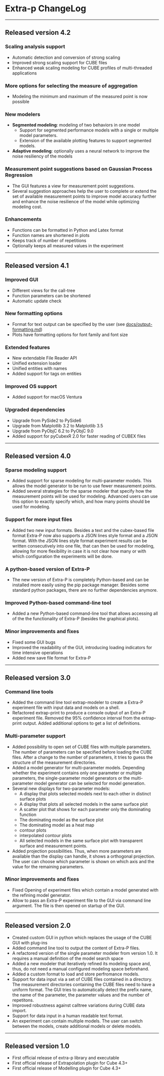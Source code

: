 # Extra-p ChangeLog

***

## Released version 4.2

### Scaling analysis support

* Automatic detection and conversion of strong scaling
* Improved strong scaling support for CUBE files
* Enhanced weak scaling modeling for CUBE profiles of multi-threaded applications

### More options for selecting the measure of aggregation

* Modeling the minimum and maximum of the measured point is now possible

### New modelers

* __Segmented modeling__: modeling of two behaviors in one model
    * Support for segmented performance models with a single or multiple model parameters.
    * Extension of the available plotting features to support segmented models.
* __Adaptive modeling__: optionally uses a neural network to improve the noise resiliency of the models

### Measurement point suggestions based on Gaussian Process Regression

* The GUI features a view for measurement point suggestions.
* Several suggestion approaches help the user to complete or extend the set of available measurement points
  to improve model accuracy further and enhance the noise resilience of the model while optimizing modeling cost.

### Enhancements

* Functions can be formatted in Python and Latex format
* Function names are shortened in plots
* Keeps track of number of repetitions
* Optionally keeps all measured values in the experiment

***

## Released version 4.1

### Improved GUI

* Different views for the call-tree
* Function parameters can be shortened
* Automatic update check

### New formatting options

* Format for text output can be specified by the user
  (see [docs/output-formatting.md](docs/output-formatting.md))
* Plots have formatting options for font family and font size

### Extended features

* New extendable File Reader API
* Unified extension loader
* Unified entities with names
* Added support for tags on entities

### Improved OS support

* Added support for macOS Ventura

### Upgraded dependencies

* Upgrade from PySide2 to PySide6
* Upgrade from Matplotlib 3.2 to Matplotlib 3.5
* Upgrade from PyObjC 6.2 to PyObjC 9.0
* Added support for pyCubexR 2.0 for faster reading of CUBEX files

***

## Released version 4.0

### Sparse modeling support

* Added support for sparse modeling for multi-parameter models. This allows the
  model generator to be run to use fewer measurement points.
* Added several strategies for the sparse modeler that specify how the
  measurement points will be used for modeling. Advanced users can use this option
  to exactly specify which, and how many points should be used for modeling.

### Support for more input files

* Added two new input formats. Besides a text and the cubex-based file
  format Extra-P now also supports a JSON lines style format and a JSON
  format. With the JSON lines style format experiment results can be written
  consecutively into one file, that can then be used for modeling, allowing
  for more flexibility in case it is not clear how many or with which configuration
  the experiments will be done.

### A python-based version of Extra-P

* The new version of Extra-P is completely Python-based and can be installed
  more easily using the pip package manager. Besides some standard python packages,
  there are no further dependencies anymore.

### Improved Python-based command-line tool

* Added a new Python-based command-line tool that allows accessing all of the
  the functionality of Extra-P (besides the graphical plots).

### Minor improvements and fixes

* Fixed some GUI bugs
* Improved the readability of the GUI, introducing loading indicators for time
  intensive operations
* Added new save file format for Extra-P

***

## Released version 3.0

### Command line tools

* Added the command line tool extrap-modeler to create a Extra-P
  experiment file with input data and models on a shell.
* Refactored extrap-print to produce a console output of an Extra-P
  experiment file. Removed the 95% confidence interval from the
  extrap-print output. Added additional options to get a list of
  definitions.

### Multi-parameter support

* Added possibility to open set of CUBE files with multiple
  parameters. The number of parameters can be specified before loading
  the CUBE files. After a change to the number of parameters, it tries to
  guess the structure of the measurement directories.
* Added a model generator for multi-parameter models. Depending whether
  the experiment contains only one parameter or multiple parameters, the
  single-parameter model generators or the multi-parameter model generator
  can be selected for model generation.
* Several new displays for two-parameter models:
    * A display that plots selected models next to each other in distinct
      surface plots
    * A display that plots all selected models in the same surface plot
    * A scatter plot that shows for each parameter only the dominating
      function
    * The dominating model as the surface plot
    * The dominating model as a heat map
    * contour plots
    * interpolated contour plots
    * All selected models in the same surface plot with transparent
      surface and measurement points.
* Added projection possibilities. Thus, when more parameters are available
  than the display can handle, it shows a orthogonal projection.
  The user can choose which parameter is shown on which axis and the value
  for the remaining parameters.

### Minor improvements and fixes

* Fixed Opening of experiment files which contain a model generated
  with the refining model generator.
* Allow to pass an Extra-P experiment file to the GUI via command line
  argument. The file is then opened on startup of the GUI.

***

## Released version 2.0

* Created custom GUI in python which replaces the usage of the
  CUBE GUI with plug-ins
* Added command line tool to output the content of Extra-P files.
* A refactored version of the single parameter modeler from version 1.0.
  It requires a manual definition of the model search space
* Added a new modeler that iteratively refined its modeling space and,
  thus, do not need a manual configured modeling space beforehand.
* Added a custom format to load and store perfromance models.
* Support for data input via a set of CUBE files contained in a directory.
  The measurement directories containing the CUBE files need to have
  a uniform format. The GUI tries to automatically detect the prefix name,
  the name of the parameter, the parameter values and the number of
  repetitons.
* Improved robustness against calltree variations during CUBE data import.
* Support for data input in a human readable text format.
* An experiment can contain multiple models. The user can switch between
  the models, create additional models or delete models.

***

## Released version 1.0

* First official release of extra-p library and executable
* First official release of Extrapolation plugin for Cube 4.3+
* First official release of Modelling plugin for Cube 4.3+
